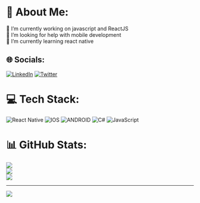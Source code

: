 # 💫 About Me:
🔭 I’m currently working on javascript and ReactJS<br>🤝 I’m looking for help with mobile development <br>🌱 I’m currently learning react native <br>


## 🌐 Socials:
[![LinkedIn](https://img.shields.io/badge/LinkedIn-%230077B5.svg?logo=linkedin&logoColor=white)](https://linkedin.com/in/yakupkok) [![Twitter](https://img.shields.io/badge/Twitter-%231DA1F2.svg?logo=Twitter&logoColor=white)](https://twitter.com/yakupcia) 

# 💻 Tech Stack:
![React Native](https://img.shields.io/badge/react_native-%2320232a.svg?style=for-the-badge&logo=react&logoColor=%2361DAFB) ![IOS](https://img.shields.io/badge/IOS-%2320232a.svg?style=for-the-badge&logo=apple&logoColor=white) ![ANDROID](https://img.shields.io/badge/android-%2320232a.svg?style=for-the-badge&logo=android&logoColor=%a4c639) ![C#](https://img.shields.io/badge/c%23-%23239120.svg?style=for-the-badge&logo=c-sharp&logoColor=white)  ![JavaScript](https://img.shields.io/badge/javascript-%23323330.svg?style=for-the-badge&logo=javascript&logoColor=%23F7DF1E)
# 📊 GitHub Stats:
![](https://github-readme-stats.vercel.app/api?username=yakupcia&theme=default&hide_border=false&include_all_commits=false&count_private=false)<br/>
![](https://github-readme-streak-stats.herokuapp.com/?user=yakupcia&theme=default&hide_border=false)<br/>
![](https://github-readme-stats.vercel.app/api/top-langs/?username=yakupcia&theme=default&hide_border=false&include_all_commits=false&count_private=false&layout=compact)

---
[![](https://visitcount.itsvg.in/api?id=yakupcia&icon=0&color=0)](https://visitcount.itsvg.in)

<!-- Proudly created with GPRM ( https://gprm.itsvg.in ) -->


